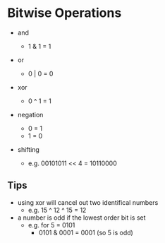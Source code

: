 # Bitwise Operations
* and
  * 1 & 1 = 1

* or
  * 0 | 0 = 0

* xor
  * 0 ^ 1 = 1

* negation
  * 0 = 1
  * 1 = 0

* shifting
  * e.g. 00101011 << 4 = 10110000

## Tips
* using xor will cancel out two identifical numbers
  * e.g. 15 ^ 12 ^ 15 = 12
* a number is odd if the lowest order bit is set
  * e.g. for 5 = 0101
    * 0101 & 0001 = 0001 (so 5 is odd)
